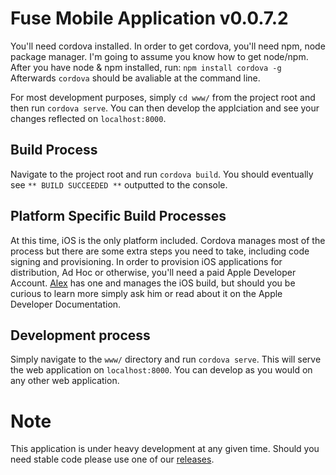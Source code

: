 # Fuse Mobile Application v0.0.7.2
You'll need cordova installed. In order to get cordova, you'll need npm, node package manager.
I'm going to assume you know how to get node/npm.
After you have node & npm installed, run:
`npm install cordova -g`
Afterwards `cordova` should be avaliable at the command line.

For most development purposes, simply `cd www/` from the project root and then run `cordova serve`. You can then
develop the applciation and see your changes reflected on `localhost:8000`.

## Build Process
Navigate to the project root and run `cordova build`.
You should eventually see `** BUILD SUCCEEDED **` outputted to the console. 

## Platform Specific Build Processes
At this time, iOS is the only platform included. Cordova manages most of the process
but there are some extra steps you need to take, including code signing and provisioning. 
In order to provision iOS applications for distribution, Ad Hoc or otherwise,
you'll need a paid Apple Developer Account. [Alex](https://github.com/alexkolson) has one and
manages the iOS build, but should you be curious to learn more simply ask him or read 
about it on the Apple Developer Documentation.

## Development process
Simply navigate to the `www/` directory and run `cordova serve`. This will serve the web application on `localhost:8000`. 
You can develop as you would on any other web application.


# Note
This application is under heavy development at any given time. Should you need stable code please use one of our [releases](https://github.com/kynetx/Fuse-app/releases).